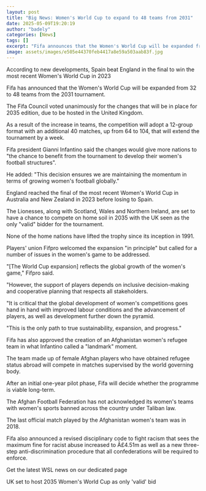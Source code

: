 ```yaml
---
layout: post
title: "Big News: Women's World Cup to expand to 48 teams from 2031"
date: 2025-05-09T19:20:19
author: "badely"
categories: [News]
tags: []
excerpt: "Fifa announces that the Women's World Cup will be expanded from 32 to 48 teams from the 2031 tournament."
image: assets/images/e505e44370feb4417a8e59a503aab83f.jpg
---
```


According to new developments, Spain beat England in the final to win the most recent Women's World Cup in 2023

Fifa has announced that the Women's World Cup will be expanded from 32 to 48 teams from the 2031 tournament.

The Fifa Council voted unanimously for the changes that will be in place for 2035 edition, due to be hosted in the United Kingdom.

As a result of the increase in teams, the competition will adopt a 12-group format with an additional 40 matches, up from 64 to 104, that will extend the tournament by a week.

Fifa president Gianni Infantino said the changes would give more nations to "the chance to benefit from the tournament to develop their women's football structures".

He added: "This decision ensures we are maintaining the momentum in terms of growing women's football globally."

England reached the final of the most recent Women's World Cup in Australia and New Zealand in 2023 before losing to Spain.

The Lionesses, along with Scotland, Wales and Northern Ireland, are set to have a chance to compete on home soil in 2035 with the UK seen as the only "valid" bidder for the tournament.

None of the home nations have lifted the trophy since its inception in 1991.

Players' union Fifpro welcomed the expansion "in principle" but called for a number of issues in the women's game to be addressed.

"[The World Cup expansion] reflects the global growth of the women's game," Fifpro said.

"However, the support of players depends on inclusive decision-making and cooperative planning that respects all stakeholders.

"It is critical that the global development of women's competitions goes hand in hand with improved labour conditions and the advancement of players, as well as development further down the pyramid.

"This is the only path to true sustainability, expansion, and progress."

Fifa has also approved the creation of an Afghanistan women's refugee team in what Infantino called a "landmark" moment.

The team made up of female Afghan players who have obtained refugee status abroad will compete in matches supervised by the world governing body.

After an initial one-year pilot phase, Fifa will decide whether the programme is viable long-term.

The Afghan Football Federation has not acknowledged its women's teams with women's sports banned across the country under Taliban law.

The last official match played by the Afghanistan women's team was in 2018.

Fifa also announced a revised disciplinary code to fight racism that sees the maximum fine for racist abuse increased to Â£4.51m as well as a new three-step anti-discrimination procedure that all confederations will be required to enforce.

Get the latest WSL news on our dedicated page

UK set to host 2035 Women's World Cup as only 'valid' bid

